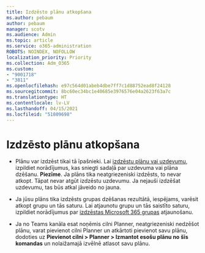 ```yaml
---
title: Izdzēsto plānu atkopšana
ms.author: pebaum
author: pebaum
manager: scotv
ms.audience: Admin
ms.topic: article
ms.service: o365-administration
ROBOTS: NOINDEX, NOFOLLOW
localization_priority: Priority
ms.collection: Adm_O365
ms.custom:
- "9001718"
- "3811"
ms.openlocfilehash: e97c564d01abeb4dbe7ff7c1d88752ead8f24128
ms.sourcegitcommit: 8bc60ec34bc1e40685e3976576e04a2623f63a7c
ms.translationtype: HT
ms.contentlocale: lv-LV
ms.lasthandoff: 04/15/2021
ms.locfileid: "51809698"
---
```

# <a name="recover-deleted-plans"></a>Izdzēsto plānu atkopšana

- Plānu var izdzēst tikai tā īpašnieki. Lai [izdzēstu plānu vai uzdevumu](https://support.microsoft.com/office/39e10e78-13f0-446d-94cd-9e562648497a.), izpildiet norādījumus, kas sniegti sadaļā par uzdevuma vai plāna dzēšanu.  **Piezīme**. Ja plāns tika neatgriezeniski izdzēsts, to nevar atkopt. Tāpat nevar atgūt izdzēstu uzdevumu. Ja nejauši izdzēšat uzdevumu, tas būs atkal jāveido no jauna.

- Ja jūsu plāns tika izdzēsts grupas dzēšanas rezultātā, iespējams, varēsit atkopt grupu un tās saturu. Lai atjaunotu grupu un tās saistīto saturu, izpildiet norādījumus par [izdzēstas Microsoft 365 grupas](https://docs.microsoft.com/microsoft-365/admin/create-groups/restore-deleted-group?view=o365-worldwide) atjaunošanu.

- Ja no Teams kanāla esat noņēmis cilni Planner, neatgriezeniski nedzēšot plānu, varat pievienot cilni Planner un atkārtoti pievienot savu plānu, dodoties uz **Pievienot cilni > Planner > Izmantot esošu plānu no šīs komandas** un nolaižamajā izvēlnē atlasot savu plānu.
